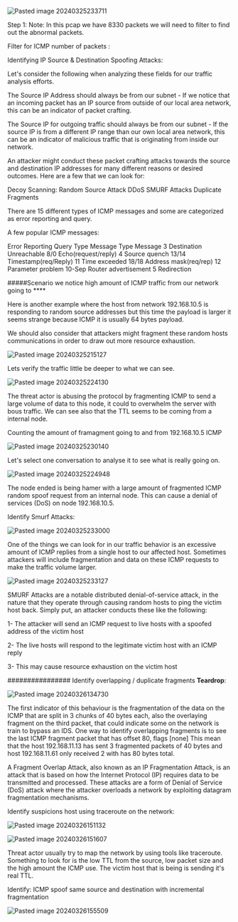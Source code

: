

![Pasted image 20240325233711](https://github.com/lm3nitro/Projects/assets/55665256/f74024b1-c25b-4779-b500-6b5f929b5332)


Step 1:
Note: In this pcap we have 8330 packets we will need to filter to find out the abnormal packets. 
 
 Filter for ICMP number of  packets :



Identifying  IP Source & Destination Spoofing Attacks:

Let's consider the following when analyzing these fields for our traffic analysis efforts.

The Source IP Address should always be from our subnet - If we notice that an incoming packet has an IP source from outside of our local area network, this can be an indicator of packet crafting.

The Source IP for outgoing traffic should always be from our subnet - If the source IP is from a different IP range than our own local area network, this can be an indicator of malicious traffic that is originating from inside our network.

An attacker might conduct these packet crafting attacks towards the source and destination IP addresses for many different reasons or desired outcomes. Here are a few that we can look for:

Decoy Scanning:
Random Source Attack DDoS 
SMURF Attacks
Duplicate Fragments



There are 15 different types of ICMP messages and some are categorized as error reporting and query.

A few popular ICMP messages:

Error Reporting Query
Type Message Type Message
3 Destination Unreachable 8/0 Echo(request/reply)
4 Source quench 13/14 Timestamp(req/Reply)
11 Time exceeded 18/18 Address mask(req/rep)
12 Parameter problem 10-Sep Router advertisement
5 Redirection

#####Scenario we notice high amount of ICMP traffic from our network going to ****


Here is another example where the host from network 192.168.10.5 is responding to random source addresses but this time the payload is larger  it seems strange because ICMP it is usually 64 bytes payload. 

We should also consider that attackers might fragment these random hosts communications in order to draw out more resource exhaustion.

![Pasted image 20240325215127](https://github.com/lm3nitro/Projects/assets/55665256/2a1a793e-7a85-4578-b9b4-e0d8ca9c7dd1)


Lets verify the traffic little be deeper to what we can see.

![Pasted image 20240325224130](https://github.com/lm3nitro/Projects/assets/55665256/b6036d71-520f-4cc4-a977-716d985c61cb)


The threat actor is abusing the protocol by fragmenting ICMP to send a large volume of data to this node, it could to overwhelm the server with bous traffic.  We can see also that the TTL seems to be coming from a internal node. 


Counting the amount of framagment  going to and from 192.168.10.5 ICMP 

![Pasted image 20240325230140](https://github.com/lm3nitro/Projects/assets/55665256/2a53c996-5fa4-448f-b89b-c21b2cb9e8a5)


Let's select one conversation to analyse it to see what is really going on. 

![Pasted image 20240325224948](https://github.com/lm3nitro/Projects/assets/55665256/21865b21-ddea-4b62-8927-f3d32e126100)


The node ended is being hamer with a large amount of fragmented ICMP random spoof request from an internal node.  This can cause  a denial of services (DoS) on node 192.168.10.5. 

Identify Smurf Attacks:

![Pasted image 20240325233000](https://github.com/lm3nitro/Projects/assets/55665256/57e3dd74-2036-4885-a751-6671d0e5a669)

One of the things we can look for in our traffic behavior is an excessive amount of ICMP replies from a single host to our affected host. Sometimes attackers will include fragmentation and data on these ICMP requests to make the traffic volume larger.

![Pasted image 20240325233127](https://github.com/lm3nitro/Projects/assets/55665256/a9623975-6891-495c-80e2-86931112cc38)

SMURF Attacks are a notable distributed denial-of-service attack, in the nature that they operate through causing random hosts to ping the victim host back. Simply put, an attacker conducts these like the following:

1- The attacker will send an ICMP request to live hosts with a spoofed address of the victim host

2- The live hosts will respond to the legitimate victim host with an ICMP reply

3- This may cause resource exhaustion on the victim host



################
Identify overlapping / duplicate fragments
**Teardrop**: 



![Pasted image 20240326134730](https://github.com/lm3nitro/Projects/assets/55665256/6744eff6-3ab6-4a42-bc39-259cd6a5a86b)


The first indicator of this behaviour is the fragmentation of the data on the ICMP that are split in 3 chunks of 40 bytes each, also the overlaying fragment on the third packet, that could indicate some on the network is train to bypass an IDS. One way to identify  overlapping fragments is to see the last ICMP fragment packet that has offset 80, flags [none] This mean that the host 192.168.11.13 has sent 3 fragmented packets  of 40 bytes and host 192.168.11.61 only received 2 with has 80 bytes total. 

A Fragment Overlap Attack, also known as an IP Fragmentation Attack, is an attack that is based on how the Internet Protocol (IP) requires data to be transmitted and processed. These attacks are a form of Denial of Service (DoS) attack where the attacker overloads a network by exploiting datagram fragmentation mechanisms. 


Identify  suspicions host using traceroute on the network:


![Pasted image 20240326151132](https://github.com/lm3nitro/Projects/assets/55665256/2f5bb032-63fb-41d4-b800-38a5f9e4ec0c)


![Pasted image 20240326151607](https://github.com/lm3nitro/Projects/assets/55665256/6ec1ea9b-efd1-414e-b241-52ed9bb85332)



Threat actor usually try to map the network by using tools like traceroute.  Something to look for is the low TTL from  the source, low packet size and the high amount the ICMP use.  The victim host that is being is sending it's real TTL.

Identify: 
ICMP  spoof  same source and destination with incremental fragmentation

![Pasted image 20240326155509](https://github.com/lm3nitro/Projects/assets/55665256/b1912aaf-1906-4f18-8ab0-4d4a6ec36e75)

